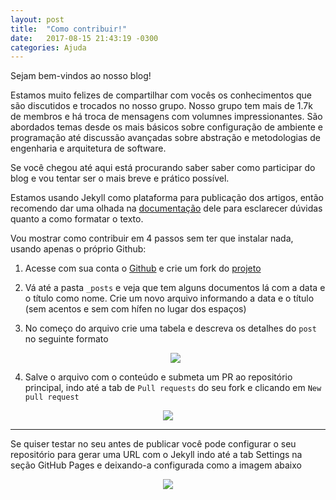 ```yaml
---
layout: post
title:  "Como contribuir!"
date:   2017-08-15 21:43:19 -0300
categories: Ajuda
---
```

Sejam bem-vindos ao nosso blog!

Estamos muito felizes de compartilhar com vocês os conhecimentos que são discutidos e trocados no nosso grupo.
Nosso grupo tem mais de 1.7k de membros e há troca de mensagens com volumnes impressionantes. São abordados temas desde os mais básicos sobre configuração de ambiente e programação até discussão avançadas sobre abstração e metodologias de engenharia e arquitetura de software.

Se você chegou até aqui está procurando saber saber como participar do blog e vou tentar ser o mais breve e prático possível.

Estamos usando Jekyll como plataforma para publicação dos artigos, então recomendo dar uma olhada na [documentação](https://jekyllrb.com/) dele para esclarecer dúvidas quanto a como formatar o texto.

Vou mostrar como contribuir em 4 passos sem ter que instalar nada, usando apenas o próprio Github:

1. Acesse com sua conta o [Github](https://github.com) e crie um fork do [projeto](https://github.com/brasil-php/blog)

2. Vá até a pasta `_posts` e veja que tem alguns documentos lá com a data e o título como nome. Crie um novo arquivo informando a data e o título (sem acentos e sem com hífen no lugar dos espaços)

3. No começo do arquivo crie uma tabela e descreva os detalhes do `post` no seguinte formato <p align="center"><img src="https://snag.gy/G3BXiA.jpg"></p>

4. Salve o arquivo com o conteúdo e submeta um PR ao repositório principal, indo até a tab de `Pull requests` do seu fork e clicando em `New pull request`
<p align="center"><img src="https://snag.gy/EJerxK.jpg"></p>

----

Se quiser testar no seu antes de publicar você pode configurar o seu repositório para gerar uma URL com o Jekyll indo até a tab Settings na seção GitHub Pages e deixando-a configurada como a imagem abaixo
<p align="center"><img src="https://snag.gy/GVbsZI.jpg"></p>

